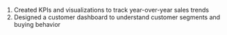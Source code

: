  1. Created KPIs and visualizations to track year-over-year sales trends
 2.  Designed a customer dashboard to understand customer segments
 and buying behavior
